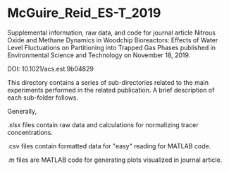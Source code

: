 # McGuire_Reid_ES-T_2019
Supplemental information, raw data, and code for journal article Nitrous Oxide and Methane Dynamics in Woodchip Bioreactors: Effects of Water Level Fluctuations on Partitioning into Trapped Gas Phases published in Environmental Science and Technology on November 18, 2019.

DOI: 10.1021/acs.est.9b04829

This directory contains a series of sub-directories related to the main experiments performed in the related publication. A brief description of each sub-folder follows.

Generally, 

.xlsx files contain raw data and calculations for normalizing tracer concentrations.

.csv files contain formatted data for "easy" reading for MATLAB code.

.m files are MATLAB code for generating plots visualized in journal article.
